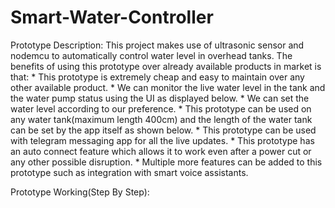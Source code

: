 # Smart-Water-Controller

Prototype Description: This project makes use of ultrasonic sensor and nodemcu to automatically control water level in overhead tanks. The benefits of using this prototype over already available products in market is that:
      * This prototype is extremely cheap and easy to maintain over any other available product.
      * We can monitor the live water level in the tank and the water pump status using the UI as displayed below.
      * We can set the water level according to our preference.
      * This prototype can be used on any water tank(maximum length 400cm) and the length of the water tank can be set by the app itself as shown below.
      * This prototype can be used with telegram messaging app for all the live updates.
      * This prototype has an auto connect feature which allows it to work even after a power cut or any other possible disruption. 
      * Multiple more features can be added to this prototype such as integration with smart voice assistants.
      

Prototype Working(Step By Step):
